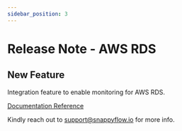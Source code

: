 ```yaml
---
sidebar_position: 3 
---
```

# Release Note - AWS RDS

## New Feature

Integration feature to enable monitoring for AWS RDS.

[Documentation Reference](/docs/sidebar-sf-selfhosted-turbo/Integrations/plugin/rds)

Kindly reach out to [support@snappyflow.io](mailto:support@snappyflow.io) for more info.

